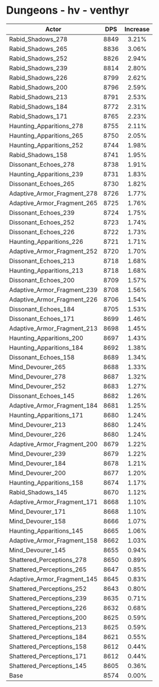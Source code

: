 # Dungeons - hv - venthyr
| Actor | DPS | Increase |
|---|:---:|:---:|
|Rabid_Shadows_278|8849|3.21%|
|Rabid_Shadows_265|8836|3.06%|
|Rabid_Shadows_252|8826|2.94%|
|Rabid_Shadows_239|8814|2.80%|
|Rabid_Shadows_226|8799|2.62%|
|Rabid_Shadows_200|8796|2.59%|
|Rabid_Shadows_213|8791|2.53%|
|Rabid_Shadows_184|8772|2.31%|
|Rabid_Shadows_171|8765|2.23%|
|Haunting_Apparitions_278|8755|2.11%|
|Haunting_Apparitions_265|8750|2.05%|
|Haunting_Apparitions_252|8744|1.98%|
|Rabid_Shadows_158|8741|1.95%|
|Dissonant_Echoes_278|8738|1.91%|
|Haunting_Apparitions_239|8731|1.83%|
|Dissonant_Echoes_265|8730|1.82%|
|Adaptive_Armor_Fragment_278|8726|1.77%|
|Adaptive_Armor_Fragment_265|8725|1.76%|
|Dissonant_Echoes_239|8724|1.75%|
|Dissonant_Echoes_252|8723|1.74%|
|Dissonant_Echoes_226|8722|1.73%|
|Haunting_Apparitions_226|8721|1.71%|
|Adaptive_Armor_Fragment_252|8720|1.70%|
|Dissonant_Echoes_213|8718|1.68%|
|Haunting_Apparitions_213|8718|1.68%|
|Dissonant_Echoes_200|8709|1.57%|
|Adaptive_Armor_Fragment_239|8708|1.56%|
|Adaptive_Armor_Fragment_226|8706|1.54%|
|Dissonant_Echoes_184|8705|1.53%|
|Dissonant_Echoes_171|8699|1.46%|
|Adaptive_Armor_Fragment_213|8698|1.45%|
|Haunting_Apparitions_200|8697|1.43%|
|Haunting_Apparitions_184|8692|1.38%|
|Dissonant_Echoes_158|8689|1.34%|
|Mind_Devourer_265|8688|1.33%|
|Mind_Devourer_278|8687|1.32%|
|Mind_Devourer_252|8683|1.27%|
|Dissonant_Echoes_145|8682|1.26%|
|Adaptive_Armor_Fragment_184|8681|1.25%|
|Haunting_Apparitions_171|8680|1.24%|
|Mind_Devourer_213|8680|1.24%|
|Mind_Devourer_226|8680|1.24%|
|Adaptive_Armor_Fragment_200|8679|1.22%|
|Mind_Devourer_239|8679|1.22%|
|Mind_Devourer_184|8678|1.21%|
|Mind_Devourer_200|8677|1.20%|
|Haunting_Apparitions_158|8674|1.17%|
|Rabid_Shadows_145|8670|1.12%|
|Adaptive_Armor_Fragment_171|8668|1.10%|
|Mind_Devourer_171|8668|1.10%|
|Mind_Devourer_158|8666|1.07%|
|Haunting_Apparitions_145|8665|1.06%|
|Adaptive_Armor_Fragment_158|8662|1.03%|
|Mind_Devourer_145|8655|0.94%|
|Shattered_Perceptions_278|8650|0.89%|
|Shattered_Perceptions_265|8647|0.85%|
|Adaptive_Armor_Fragment_145|8645|0.83%|
|Shattered_Perceptions_252|8643|0.80%|
|Shattered_Perceptions_239|8635|0.71%|
|Shattered_Perceptions_226|8632|0.68%|
|Shattered_Perceptions_200|8625|0.59%|
|Shattered_Perceptions_213|8625|0.59%|
|Shattered_Perceptions_184|8621|0.55%|
|Shattered_Perceptions_158|8612|0.44%|
|Shattered_Perceptions_171|8612|0.44%|
|Shattered_Perceptions_145|8605|0.36%|
|Base|8574|0.00%|
